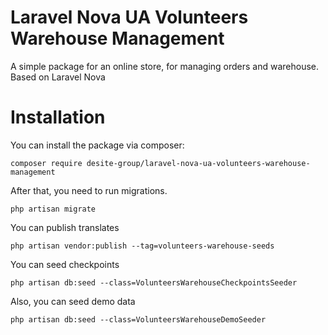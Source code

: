 # Laravel Nova UA Volunteers Warehouse Management
A simple package for an online store, for managing orders and warehouse. Based on Laravel Nova

# Installation

You can install the package via composer:

    composer require desite-group/laravel-nova-ua-volunteers-warehouse-management

After that, you need to run migrations.

    php artisan migrate
You can publish translates

    php artisan vendor:publish --tag=volunteers-warehouse-seeds

You can seed checkpoints

    php artisan db:seed --class=VolunteersWarehouseCheckpointsSeeder

Also, you can seed demo data

    php artisan db:seed --class=VolunteersWarehouseDemoSeeder
